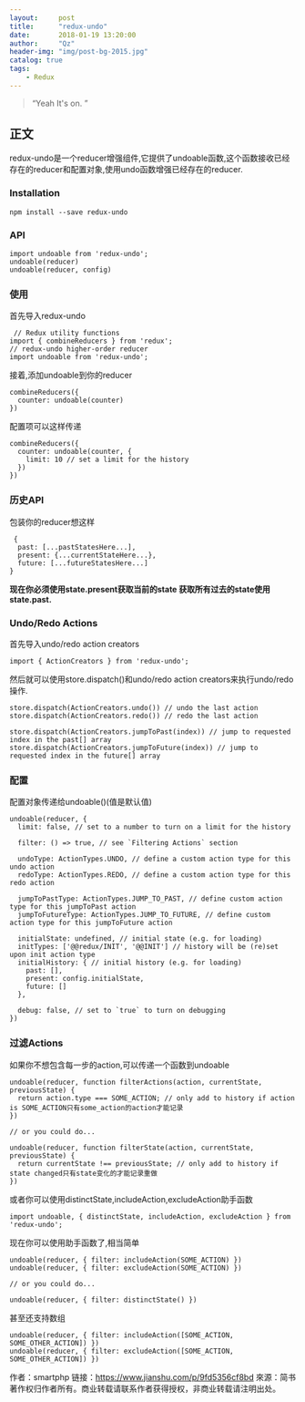 ```yaml
---
layout:     post
title:      "redux-undo"
date:       2018-01-19 13:20:00
author:     "Qz"
header-img: "img/post-bg-2015.jpg"
catalog: true
tags:
    - Redux
---
```


> “Yeah It's on. ”


## 正文

redux-undo是一个reducer增强组件,它提供了undoable函数,这个函数接收已经存在的reducer和配置对象,使用undo函数增强已经存在的reducer.


### Installation
`npm install --save redux-undo`

### API
```
import undoable from 'redux-undo';
undoable(reducer)
undoable(reducer, config)
```

### 使用 
首先导入redux-undo

```
 // Redux utility functions 
import { combineReducers } from 'redux';
// redux-undo higher-order reducer 
import undoable from 'redux-undo';
```
接着,添加undoable到你的reducer


```
combineReducers({
  counter: undoable(counter)
})
```
配置项可以这样传递
```
combineReducers({
  counter: undoable(counter, {
    limit: 10 // set a limit for the history 
  })
})
```

### 历史API
包装你的reducer想这样
```
 {
  past: [...pastStatesHere...],
  present: {...currentStateHere...},
  future: [...futureStatesHere...]
}
```


**现在你必须使用state.present获取当前的state
获取所有过去的state使用state.past.**


### Undo/Redo Actions

首先导入undo/redo action creators
```
import { ActionCreators } from 'redux-undo';
```
然后就可以使用store.dispatch()和undo/redo action creators来执行undo/redo操作.
```
store.dispatch(ActionCreators.undo()) // undo the last action 
store.dispatch(ActionCreators.redo()) // redo the last action 
 
store.dispatch(ActionCreators.jumpToPast(index)) // jump to requested index in the past[] array 
store.dispatch(ActionCreators.jumpToFuture(index)) // jump to requested index in the future[] array
```

### 配置
配置对象传递给undoable()(值是默认值)
```
undoable(reducer, {
  limit: false, // set to a number to turn on a limit for the history 
 
  filter: () => true, // see `Filtering Actions` section 
 
  undoType: ActionTypes.UNDO, // define a custom action type for this undo action 
  redoType: ActionTypes.REDO, // define a custom action type for this redo action 
 
  jumpToPastType: ActionTypes.JUMP_TO_PAST, // define custom action type for this jumpToPast action 
  jumpToFutureType: ActionTypes.JUMP_TO_FUTURE, // define custom action type for this jumpToFuture action 
 
  initialState: undefined, // initial state (e.g. for loading) 
  initTypes: ['@@redux/INIT', '@@INIT'] // history will be (re)set upon init action type 
  initialHistory: { // initial history (e.g. for loading) 
    past: [],
    present: config.initialState,
    future: []
  },
 
  debug: false, // set to `true` to turn on debugging 
})
```


### 过滤Actions
如果你不想包含每一步的action,可以传递一个函数到undoable
```
undoable(reducer, function filterActions(action, currentState, previousState) {
  return action.type === SOME_ACTION; // only add to history if action is SOME_ACTION只有some_action的action才能记录 
})
 
// or you could do... 
 
undoable(reducer, function filterState(action, currentState, previousState) {
  return currentState !== previousState; // only add to history if state changed只有state变化的才能记录重做 
})
```
或者你可以使用distinctState,includeAction,excludeAction助手函数
```
import undoable, { distinctState, includeAction, excludeAction } from 'redux-undo';
```

现在你可以使用助手函数了,相当简单
```
undoable(reducer, { filter: includeAction(SOME_ACTION) })
undoable(reducer, { filter: excludeAction(SOME_ACTION) })
 
// or you could do... 
 
undoable(reducer, { filter: distinctState() })
```
甚至还支持数组
```
undoable(reducer, { filter: includeAction([SOME_ACTION, SOME_OTHER_ACTION]) })
undoable(reducer, { filter: excludeAction([SOME_ACTION, SOME_OTHER_ACTION]) })
```




作者：smartphp
链接：https://www.jianshu.com/p/9fd5356cf8bd
來源：简书
著作权归作者所有。商业转载请联系作者获得授权，非商业转载请注明出处。











